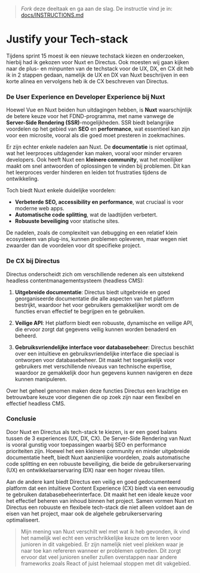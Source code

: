 > _Fork_ deze deeltaak en ga aan de slag. De instructie vind je in: [docs/INSTRUCTIONS.md](https://github.com/fdnd-task/choices-choices-justify-your-tech-stack/blob/main/docs/INSTRUCTIONS.md)

# Justify your Tech-stack
Tijdens sprint 15 moest ik een nieuwe techstack kiezen en onderzoeken, hierbij had ik gekozen voor Nuxt en Directus. Ook moesten wij gaan kijken naar de plus- en minpunten van de techstack voor de UX, DX, en CX dit heb ik in 2 stappen gedaan, namelijk de UX en DX van Nuxt beschrijven in een korte alinea en vervolgens heb ik de CX beschreven van Directus.

### De User Experience en Developer Experience bij Nuxt
Hoewel Vue en Nuxt beiden hun uitdagingen hebben, is **Nuxt** waarschijnlijk de betere keuze voor het FDND-programma, met name vanwege de **Server-Side Rendering (SSR)**-mogelijkheden. SSR biedt belangrijke voordelen op het gebied van **SEO** en **performance**, wat essentieel kan zijn voor een microsite, vooral als die goed moet presteren in zoekmachines.

Er zijn echter enkele nadelen aan Nuxt. De **documentatie** is niet optimaal, wat het leerproces uitdagender kan maken, vooral voor minder ervaren developers. Ook heeft Nuxt een **kleinere community**, wat het moeilijker maakt om snel antwoorden of oplossingen te vinden bij problemen. Dit kan het leerproces verder hinderen en leiden tot frustraties tijdens de ontwikkeling.

Toch biedt Nuxt enkele duidelijke voordelen:
- **Verbeterde SEO, accessibility en performance**, wat cruciaal is voor moderne web apps.
- **Automatische code splitting**, wat de laadtijden verbetert.
- **Robuuste beveiliging** voor statische sites.

De nadelen, zoals de complexiteit van debugging en een relatief klein ecosysteem van plug-ins, kunnen problemen opleveren, maar wegen niet zwaarder dan de voordelen voor dit specifieke project.

### De CX bij Directus
Directus onderscheidt zich om verschillende redenen als een uitstekend headless contentmanagementsysteem (headless CMS):

1. **Uitgebreide documentatie**: Directus biedt uitgebreide en goed georganiseerde documentatie die alle aspecten van het platform bestrijkt, waardoor het voor gebruikers gemakkelijker wordt om de functies ervan effectief te begrijpen en te gebruiken.

2. **Veilige API**: Het platform biedt een robuuste, dynamische en veilige API, die ervoor zorgt dat gegevens veilig kunnen worden benaderd en beheerd.

3. **Gebruiksvriendelijke interface voor databasebeheer**: Directus beschikt over een intuïtieve en gebruiksvriendelijke interface die speciaal is ontworpen voor databasebeheer. Dit maakt het toegankelijk voor gebruikers met verschillende niveaus van technische expertise, waardoor ze gemakkelijk door hun gegevens kunnen navigeren en deze kunnen manipuleren.

Over het geheel genomen maken deze functies Directus een krachtige en betrouwbare keuze voor diegenen die op zoek zijn naar een flexibel en effectief headless CMS.

### Conclusie
Door Nuxt en Directus als tech-stack te kiezen, is er een goed balans tussen de 3 experiences (UX, DX, CX). De Server-Side Rendering van Nuxt is vooral gunstig voor toepassingen waarbij SEO en performance prioriteiten zijn. Hoewel het een kleinere community en minder uitgebreide documentatie heeft, biedt Nuxt aanzienlijke voordelen, zoals automatische code splitting en een robuuste beveiliging, die beide de gebruikerservaring (UX) en ontwikkelaarservaring (DX) naar een hoger niveau tillen.

Aan de andere kant biedt Directus een veilig en goed gedocumenteerd platform dat een intuïtieve Content Experience (CX) biedt via een eenvoudig te gebruiken databasebeheerinterface. Dit maakt het een ideale keuze voor het effectief beheren van inhoud binnen het project. Samen vormen Nuxt en Directus een robuuste en flexibele tech-stack die niet alleen voldoet aan de eisen van het project, maar ook de algehele gebruikerservaring optimaliseert.

> Mijn mening van Nuxt verschilt wel met wat ik heb gevonden, ik vind het namelijk wel echt een verschrikkelijke keuze om te leren voor junioren in dit vakgebied. Er zijn namelijk niet veel plekken waar je naar toe kan refereren wanneer er problemen optreden. Dit zorgt ervoor dat veel junioren sneller zullen overstappen naar andere frameworks zoals React of juist helemaal stoppen met dit vakgebied.
